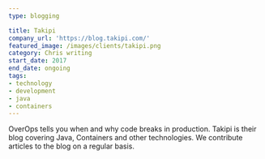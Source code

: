 ```yaml
---
type: blogging

title: Takipi
company_url: 'https://blog.takipi.com/'
featured_image: /images/clients/takipi.png
category: Chris writing
start_date: 2017
end_date: ongoing
tags:
- technology
- development
- java
- containers
---
```


OverOps tells you when and why code breaks in production. Takipi is their blog covering Java, Containers and other technologies. We contribute articles to the blog on a regular basis.
